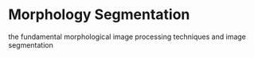 # Morphology Segmentation
 the fundamental morphological image processing techniques and image segmentation
